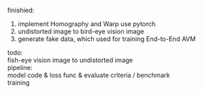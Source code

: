 finishied:
1.  implement Homography and Warp use pytorch
2.  undistorted image to bird-eye vision image
3.  generate fake data, which used for training End-to-End AVM

todo:  
  fish-eye vision image to undistorted image  
  pipeline:  
    model code & loss func & evaluate criteria / benchmark  
    training  
    
